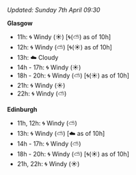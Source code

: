 *Updated: Sunday 7th April 09:30*

**Glasgow**

* 11h: :cyclone: Windy (:sunny:) [:cyclone:(:partly_sunny:) as of 10h]
* 12h: :cyclone: Windy (:partly_sunny:) [:cyclone:(:sunny:) as of 10h]
* 13h: :cloud: Cloudy
* 14h - 17h: :cyclone: Windy (:sunny:)
* 18h - 20h: :cyclone: Windy (:partly_sunny:) [:cyclone:(:sunny:) as of 10h]
* 21h: :cyclone: Windy (:sunny:)
* 22h: :cyclone: Windy (:partly_sunny:)

**Edinburgh**

* 11h, 12h: :cyclone: Windy (:partly_sunny:)
* 13h: :cyclone: Windy (:partly_sunny:) [:cloud: as of 10h]
* 14h - 17h: :cyclone: Windy (:partly_sunny:)
* 18h - 20h: :cyclone: Windy (:partly_sunny:) [:cyclone:(:sunny:) as of 10h]
* 21h, 22h: :cyclone: Windy (:sunny:)
